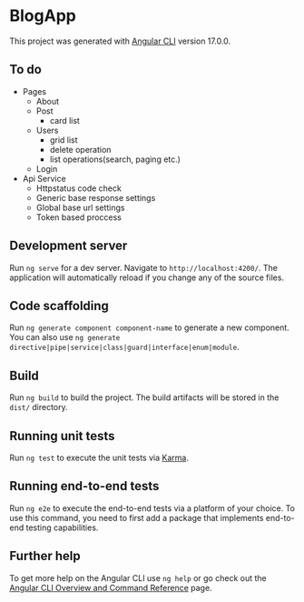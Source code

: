 # BlogApp

This project was generated with [Angular CLI](https://github.com/angular/angular-cli) version 17.0.0.

## To do

- Pages
  - About
  - Post
    - card list
  - Users
    - grid list
    - delete operation
    - list operations(search, paging etc.)
  - Login
- Api Service
  - Httpstatus code check
  - Generic base response settings
  - Global base url settings
  - Token based proccess

## Development server

Run `ng serve` for a dev server. Navigate to `http://localhost:4200/`. The application will automatically reload if you change any of the source files.

## Code scaffolding

Run `ng generate component component-name` to generate a new component. You can also use `ng generate directive|pipe|service|class|guard|interface|enum|module`.

## Build

Run `ng build` to build the project. The build artifacts will be stored in the `dist/` directory.

## Running unit tests

Run `ng test` to execute the unit tests via [Karma](https://karma-runner.github.io).

## Running end-to-end tests

Run `ng e2e` to execute the end-to-end tests via a platform of your choice. To use this command, you need to first add a package that implements end-to-end testing capabilities.

## Further help

To get more help on the Angular CLI use `ng help` or go check out the [Angular CLI Overview and Command Reference](https://angular.io/cli) page.
